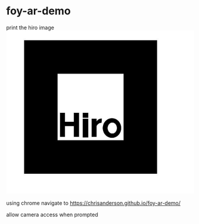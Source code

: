 # foy-ar-demo
print the hiro image
![HIRO image](https://github.com/chrisanderson/foy-ar-demo/blob/master/assets/HIRO.jpg)

using chrome navigate to https://chrisanderson.github.io/foy-ar-demo/

allow camera access when prompted

